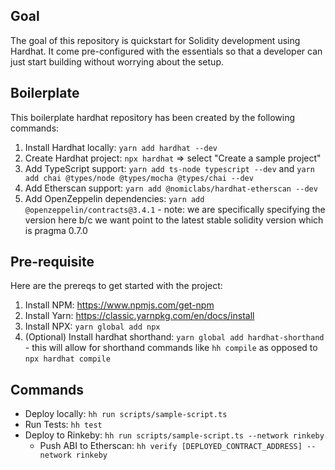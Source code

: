 ## Goal

The goal of this repository is quickstart for Solidity development using Hardhat. It come pre-configured with the essentials so that a developer can just start building without worrying about the setup.

## Boilerplate

This boilerplate hardhat repository has been created by the following commands:

1. Install Hardhat locally: `yarn add hardhat --dev`
2. Create Hardhat project: `npx hardhat` => select "Create a sample project"
3. Add TypeScript support: `yarn add ts-node typescript --dev` and `yarn add chai @types/node @types/mocha @types/chai --dev`
4. Add Etherscan support: `yarn add @nomiclabs/hardhat-etherscan --dev`
5. Add OpenZeppelin dependencies: `yarn add @openzeppelin/contracts@3.4.1` - note: we are specifically specifying the version here b/c we want point to the latest stable solidity version which is pragma 0.7.0

## Pre-requisite

Here are the prereqs to get started with the project:

1. Install NPM: https://www.npmjs.com/get-npm
2. Install Yarn: https://classic.yarnpkg.com/en/docs/install
3. Install NPX: `yarn global add npx`
4. (Optional) Install hardhat shorthand: `yarn global add hardhat-shorthand` - this will allow for shorthand commands like `hh compile` as opposed to `npx hardhat compile`

## Commands

- Deploy locally: `hh run scripts/sample-script.ts`
- Run Tests: `hh test`
- Deploy to Rinkeby: `hh run scripts/sample-script.ts --network rinkeby`
  - Push ABI to Etherscan: `hh verify [DEPLOYED_CONTRACT_ADDRESS] --network rinkeby`
